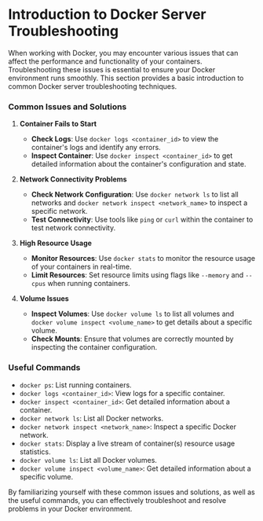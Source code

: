 # Introduction to Docker Server Troubleshooting

When working with Docker, you may encounter various issues that can affect the performance and functionality of your containers. Troubleshooting these issues is essential to ensure your Docker environment runs smoothly. This section provides a basic introduction to common Docker server troubleshooting techniques.

### Common Issues and Solutions

1. **Container Fails to Start**
    - **Check Logs**: Use `docker logs <container_id>` to view the container's logs and identify any errors.
    - **Inspect Container**: Use `docker inspect <container_id>` to get detailed information about the container's configuration and state.

2. **Network Connectivity Problems**
    - **Check Network Configuration**: Use `docker network ls` to list all networks and `docker network inspect <network_name>` to inspect a specific network.
    - **Test Connectivity**: Use tools like `ping` or `curl` within the container to test network connectivity.

3. **High Resource Usage**
    - **Monitor Resources**: Use `docker stats` to monitor the resource usage of your containers in real-time.
    - **Limit Resources**: Set resource limits using flags like `--memory` and `--cpus` when running containers.

4. **Volume Issues**
    - **Inspect Volumes**: Use `docker volume ls` to list all volumes and `docker volume inspect <volume_name>` to get details about a specific volume.
    - **Check Mounts**: Ensure that volumes are correctly mounted by inspecting the container configuration.

### Useful Commands

- `docker ps`: List running containers.
- `docker logs <container_id>`: View logs for a specific container.
- `docker inspect <container_id>`: Get detailed information about a container.
- `docker network ls`: List all Docker networks.
- `docker network inspect <network_name>`: Inspect a specific Docker network.
- `docker stats`: Display a live stream of container(s) resource usage statistics.
- `docker volume ls`: List all Docker volumes.
- `docker volume inspect <volume_name>`: Get detailed information about a specific volume.

By familiarizing yourself with these common issues and solutions, as well as the useful commands, you can effectively troubleshoot and resolve problems in your Docker environment.